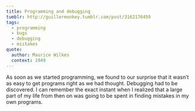 ```yaml
---
title: Programming and debugging
tumblr: http://guillermonkey.tumblr.com/post/3162176459
tags:
  - programming
  - bugs
  - debugging
  - mistakes
quote:
  author: Maurice Wilkes
  context: 1949
---
```


As soon as we started programming, we found to our surprise that it wasn’t as easy to get programs right as we had thought. Debugging had to be discovered. I can remember the exact instant when I realized that a large part of my life from then on was going to be spent in finding mistakes in my own programs.
